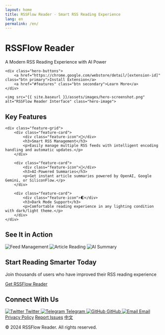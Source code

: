 ```yaml
---
layout: home
title: RSSFlow Reader - Smart RSS Reading Experience
lang: en
permalink: /en/
---
```


<div class="hero">
    <h1>RSSFlow Reader</h1>
    <p class="tagline">A Modern RSS Reading Experience with AI Power</p>
    
    <div class="hero-buttons">
        <a href="https://chrome.google.com/webstore/detail/[extension-id]" class="btn primary">Install Extension</a>
        <a href="#features" class="btn secondary">Learn More</a>
    </div>
    
    <img src="{{ site.baseurl }}/assets/images/hero-screenshot.png" alt="RSSFlow Reader Interface" class="hero-image">
</div>

<div class="features" id="features">
    <h2>Key Features</h2>
    
    <div class="feature-grid">
        <div class="feature-card">
            <div class="feature-icon">📰</div>
            <h3>Smart RSS Management</h3>
            <p>Easily manage multiple RSS feeds with intelligent encoding handling and automatic updates.</p>
        </div>
        
        <div class="feature-card">
            <div class="feature-icon">🤖</div>
            <h3>AI-Powered Summaries</h3>
            <p>Get instant article summaries powered by OpenAI, Google Gemini, or SiliconFlow.</p>
        </div>
        
        <div class="feature-card">
            <div class="feature-icon">🌓</div>
            <h3>Dark Mode Support</h3>
            <p>Comfortable reading experience in any lighting condition with dark/light theme.</p>
        </div>
    </div>
</div>

<div class="screenshots">
    <h2>See It in Action</h2>
    <div class="screenshot-grid">
        <img src="{{ site.baseurl }}/assets/images/screenshot-1.png" alt="Feed Management">
        <img src="{{ site.baseurl }}/assets/images/screenshot-2.png" alt="Article Reading">
        <img src="{{ site.baseurl }}/assets/images/screenshot-3.png" alt="AI Summary">
    </div>
</div>

<div class="cta-section">
    <h2>Start Reading Smarter Today</h2>
    <p>Join thousands of users who have improved their RSS reading experience</p>
    <a href="https://chrome.google.com/webstore/detail/[extension-id]" class="btn primary">Get RSSFlow Reader</a>
</div>

<div class="contact-section">
    <h2>Connect With Us</h2>
    <div class="social-links">
        <a href="https://twitter.com/RSSFlowReader" class="social-link">
            <img src="{{ site.baseurl }}/assets/images/icons/twitter.svg" alt="Twitter">
            Twitter
        </a>
        <a href="https://t.me/RSSFlowReader" class="social-link">
            <img src="{{ site.baseurl }}/assets/images/icons/telegram.svg" alt="Telegram">
            Telegram
        </a>
        <a href="https://github.com/oinzen/RSSFlow-doc" class="social-link">
            <img src="{{ site.baseurl }}/assets/images/icons/github.svg" alt="GitHub">
            GitHub
        </a>
        <a href="mailto:zengzwf@gmail.com" class="social-link">
            <img src="{{ site.baseurl }}/assets/images/icons/email.svg" alt="Email">
            Email
        </a>
    </div>
</div>

<footer class="site-footer">
    <div class="footer-links">
        <a href="{{ site.baseurl }}/privacy/en">Privacy Policy</a>
        <a href="https://github.com/oinzen/RSSFlow-doc/issues">Report Issues</a>
        <a href="{{ site.baseurl }}/zh/">中文</a>
    </div>
    <p class="copyright">© 2024 RSSFlow Reader. All rights reserved.</p>
</footer> 